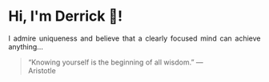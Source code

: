 # Hi, I'm Derrick 👋!
<p align="justify">I admire uniqueness and believe that a clearly focused mind can achieve anything...</p> 
<!-- #quote-start -->
<blockquote>&ldquo;Knowing yourself is the beginning of all wisdom.&rdquo; &mdash; <footer>Aristotle</footer></blockquote>
<!-- #quote-end -->
